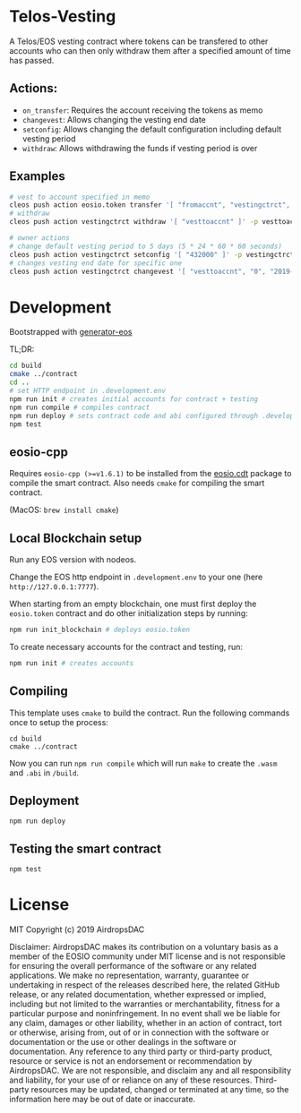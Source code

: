 # Telos-Vesting

A Telos/EOS vesting contract where tokens can be transfered to other accounts who can then only withdraw them after a specified amount of time has passed.

## Actions:

* `on_transfer`: Requires the account receiving the tokens as memo
* `changevest`: Allows changing the vesting end date
* `setconfig`: Allows changing the default configuration including default vesting period
* `withdraw`: Allows withdrawing the funds if vesting period is over

## Examples

```bash
# vest to account specified in memo
cleos push action eosio.token transfer '[ "fromaccnt", "vestingctrct", "10.0000 TLOS", "vesttoaccnt" ]' -p fromaccnt@active
# withdraw
cleos push action vestingctrct withdraw '[ "vesttoaccnt" ]' -p vesttoaccnt@active

# owner actions
# change default vesting period to 5 days (5 * 24 * 60 * 60 seconds)
cleos push action vestingctrct setconfig '[ "432000" ]' -p vestingctrct@active
# changes vesting end date for specific one
cleos push action vestingctrct changevest '[ "vesttoaccnt", "0", "2019-05-15T12:39:21" ]' -p vestingctrct@active
```

# Development

Bootstrapped with [generator-eos](https://github.com/MrToph/generator-eos)

TL;DR:

```bash
cd build
cmake ../contract
cd ..
# set HTTP endpoint in .development.env
npm run init # creates initial accounts for contract + testing
npm run compile # compiles contract
npm run deploy # sets contract code and abi configured through .development.env
npm test
```

## eosio-cpp

Requires `eosio-cpp (>=v1.6.1)` to be installed from the [eosio.cdt](https://github.com/EOSIO/eosio.cdt) package to compile the smart contract.
Also needs `cmake` for compiling the smart contract.

(MacOS: `brew install cmake`)

## Local Blockchain setup

Run any EOS version with nodeos.

Change the EOS http endpoint in `.development.env` to your one (here `http://127.0.0.1:7777`).

When starting from an empty blockchain, one must first deploy the `eosio.token` contract and do other initialization steps by running:

```bash
npm run init_blockchain # deploys eosio.token
```

To create necessary accounts for the contract and testing, run:

```bash
npm run init # creates accounts
```

## Compiling

This template uses `cmake` to build the contract. Run the following commands once to setup the process:

```
cd build
cmake ../contract
```

Now you can run `npm run compile` which will run `make` to create the `.wasm` and `.abi` in `/build`.

## Deployment

```
npm run deploy
```

## Testing the smart contract

```
npm test
```

# License

MIT Copyright (c) 2019 AirdropsDAC

Disclaimer: AirdropsDAC makes its contribution on a voluntary basis as a member of the EOSIO community under MIT license and is not responsible for ensuring the overall performance of the software or any related applications. We make no representation, warranty, guarantee or undertaking in respect of the releases described here, the related GitHub release, or any related documentation, whether expressed or implied, including but not limited to the warranties or merchantability, fitness for a particular purpose and noninfringement. In no event shall we be liable for any claim, damages or other liability, whether in an action of contract, tort or otherwise, arising from, out of or in connection with the software or documentation or the use or other dealings in the software or documentation. Any reference to any third party or third-party product, resource or service is not an endorsement or recommendation by AirdropsDAC. We are not responsible, and disclaim any and all responsibility and liability, for your use of or reliance on any of these resources. Third-party resources may be updated, changed or terminated at any time, so the information here may be out of date or inaccurate.
